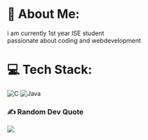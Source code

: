 # 💫 About Me:
i am currently 1st year ISE student<br>passionate about coding and webdevelopment


# 💻 Tech Stack:
![C](https://img.shields.io/badge/c-%2300599C.svg?style=flat&logo=c&logoColor=white) ![Java](https://img.shields.io/badge/java-%23ED8B00.svg?style=flat&logo=openjdk&logoColor=white)

### ✍️ Random Dev Quote
![](https://quotes-github-readme.vercel.app/api?type=horizontal&theme=radical)




